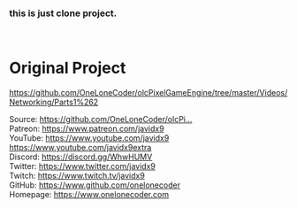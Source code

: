 ### this is just clone project.  

<br />

# Original Project
https://github.com/OneLoneCoder/olcPixelGameEngine/tree/master/Videos/Networking/Parts1%262  

Source: https://github.com/OneLoneCoder/olcPi...​  
Patreon: https://www.patreon.com/javidx9​  
YouTube: https://www.youtube.com/javidx9​  
  https://www.youtube.com/javidx9extra​  
Discord: https://discord.gg/WhwHUMV​  
Twitter: https://www.twitter.com/javidx9​  
Twitch: https://www.twitch.tv/javidx9​  
GitHub: https://www.github.com/onelonecoder​  
Homepage: https://www.onelonecoder.com  